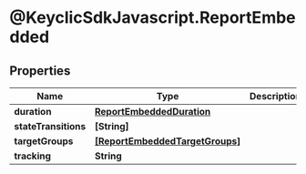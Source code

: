 # @KeyclicSdkJavascript.ReportEmbedded

## Properties
Name | Type | Description | Notes
------------ | ------------- | ------------- | -------------
**duration** | [**ReportEmbeddedDuration**](ReportEmbeddedDuration.md) |  | [optional] 
**stateTransitions** | **[String]** |  | [optional] 
**targetGroups** | [**[ReportEmbeddedTargetGroups]**](ReportEmbeddedTargetGroups.md) |  | [optional] 
**tracking** | **String** |  | [optional] 


